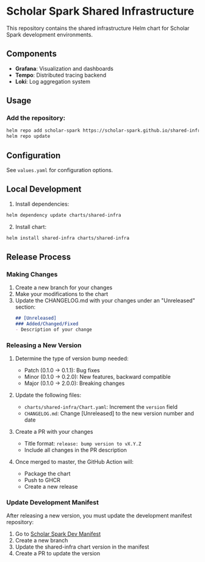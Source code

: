# Scholar Spark Shared Infrastructure

This repository contains the shared infrastructure Helm chart for Scholar Spark development environments.

## Components

- **Grafana**: Visualization and dashboards
- **Tempo**: Distributed tracing backend
- **Loki**: Log aggregation system

## Usage

### Add the repository:
```bash
helm repo add scholar-spark https://scholar-spark.github.io/shared-infrastructure
helm repo update
```

## Configuration

See `values.yaml` for configuration options.

## Local Development

1. Install dependencies:
```bash
helm dependency update charts/shared-infra
```

2. Install chart:
```bash
helm install shared-infra charts/shared-infra
```

## Release Process

### Making Changes
1. Create a new branch for your changes
2. Make your modifications to the chart
3. Update the CHANGELOG.md with your changes under an "Unreleased" section:
   ```markdown
   ## [Unreleased]
   ### Added/Changed/Fixed
   - Description of your change
   ```

### Releasing a New Version
1. Determine the type of version bump needed:
   - Patch (0.1.0 -> 0.1.1): Bug fixes
   - Minor (0.1.0 -> 0.2.0): New features, backward compatible
   - Major (0.1.0 -> 2.0.0): Breaking changes

2. Update the following files:
   - `charts/shared-infra/Chart.yaml`: Increment the `version` field
   - `CHANGELOG.md`: Change [Unreleased] to the new version number and date

3. Create a PR with your changes
   - Title format: `release: bump version to vX.Y.Z`
   - Include all changes in the PR description

4. Once merged to master, the GitHub Action will:
   - Package the chart
   - Push to GHCR
   - Create a new release

### Update Development Manifest
After releasing a new version, you must update the development manifest repository:

1. Go to [Scholar Spark Dev Manifest](https://github.com/Polyhistor/scholarSparkDevManifest)
2. Create a new branch
3. Update the shared-infra chart version in the manifest
4. Create a PR to update the version